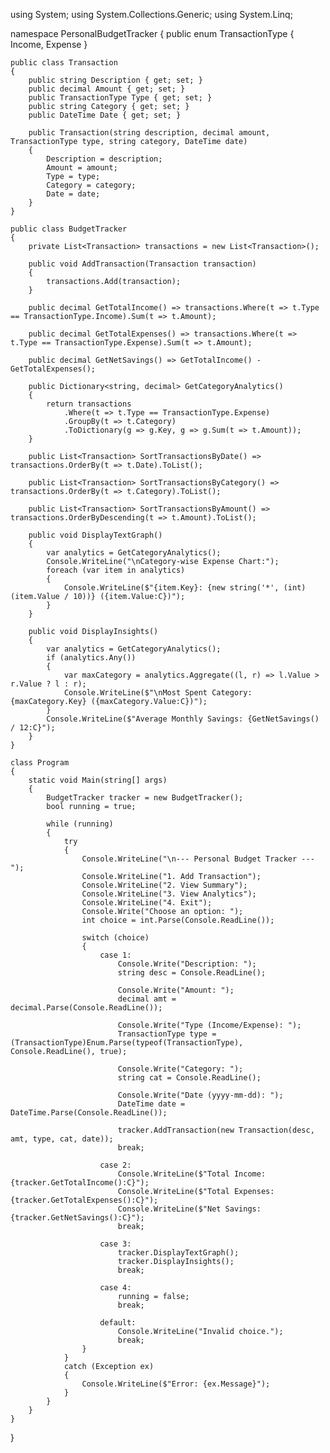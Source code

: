using System; using System.Collections.Generic; using System.Linq;

namespace PersonalBudgetTracker
{
    public enum TransactionType { Income, Expense }

    public class Transaction
    {
        public string Description { get; set; }
        public decimal Amount { get; set; }
        public TransactionType Type { get; set; }
        public string Category { get; set; }
        public DateTime Date { get; set; }

        public Transaction(string description, decimal amount, TransactionType type, string category, DateTime date)
        {
            Description = description;
            Amount = amount;
            Type = type;
            Category = category;
            Date = date;
        }
    }

    public class BudgetTracker
    {
        private List<Transaction> transactions = new List<Transaction>();

        public void AddTransaction(Transaction transaction)
        {
            transactions.Add(transaction);
        }

        public decimal GetTotalIncome() => transactions.Where(t => t.Type == TransactionType.Income).Sum(t => t.Amount);

        public decimal GetTotalExpenses() => transactions.Where(t => t.Type == TransactionType.Expense).Sum(t => t.Amount);

        public decimal GetNetSavings() => GetTotalIncome() - GetTotalExpenses();

        public Dictionary<string, decimal> GetCategoryAnalytics()
        {
            return transactions
                .Where(t => t.Type == TransactionType.Expense)
                .GroupBy(t => t.Category)
                .ToDictionary(g => g.Key, g => g.Sum(t => t.Amount));
        }

        public List<Transaction> SortTransactionsByDate() => transactions.OrderBy(t => t.Date).ToList();

        public List<Transaction> SortTransactionsByCategory() => transactions.OrderBy(t => t.Category).ToList();

        public List<Transaction> SortTransactionsByAmount() => transactions.OrderByDescending(t => t.Amount).ToList();

        public void DisplayTextGraph()
        {
            var analytics = GetCategoryAnalytics();
            Console.WriteLine("\nCategory-wise Expense Chart:");
            foreach (var item in analytics)
            {
                Console.WriteLine($"{item.Key}: {new string('*', (int)(item.Value / 10))} ({item.Value:C})");
            }
        }

        public void DisplayInsights()
        {
            var analytics = GetCategoryAnalytics();
            if (analytics.Any())
            {
                var maxCategory = analytics.Aggregate((l, r) => l.Value > r.Value ? l : r);
                Console.WriteLine($"\nMost Spent Category: {maxCategory.Key} ({maxCategory.Value:C})");
            }
            Console.WriteLine($"Average Monthly Savings: {GetNetSavings() / 12:C}");
        }
    }

    class Program
    {
        static void Main(string[] args)
        {
            BudgetTracker tracker = new BudgetTracker();
            bool running = true;

            while (running)
            {
                try
                {
                    Console.WriteLine("\n--- Personal Budget Tracker ---");
                    Console.WriteLine("1. Add Transaction");
                    Console.WriteLine("2. View Summary");
                    Console.WriteLine("3. View Analytics");
                    Console.WriteLine("4. Exit");
                    Console.Write("Choose an option: ");
                    int choice = int.Parse(Console.ReadLine());

                    switch (choice)
                    {
                        case 1:
                            Console.Write("Description: ");
                            string desc = Console.ReadLine();

                            Console.Write("Amount: ");
                            decimal amt = decimal.Parse(Console.ReadLine());

                            Console.Write("Type (Income/Expense): ");
                            TransactionType type = (TransactionType)Enum.Parse(typeof(TransactionType), Console.ReadLine(), true);

                            Console.Write("Category: ");
                            string cat = Console.ReadLine();

                            Console.Write("Date (yyyy-mm-dd): ");
                            DateTime date = DateTime.Parse(Console.ReadLine());

                            tracker.AddTransaction(new Transaction(desc, amt, type, cat, date));
                            break;

                        case 2:
                            Console.WriteLine($"Total Income: {tracker.GetTotalIncome():C}");
                            Console.WriteLine($"Total Expenses: {tracker.GetTotalExpenses():C}");
                            Console.WriteLine($"Net Savings: {tracker.GetNetSavings():C}");
                            break;

                        case 3:
                            tracker.DisplayTextGraph();
                            tracker.DisplayInsights();
                            break;

                        case 4:
                            running = false;
                            break;

                        default:
                            Console.WriteLine("Invalid choice.");
                            break;
                    }
                }
                catch (Exception ex)
                {
                    Console.WriteLine($"Error: {ex.Message}");
                }
            }
        }
    }

}


